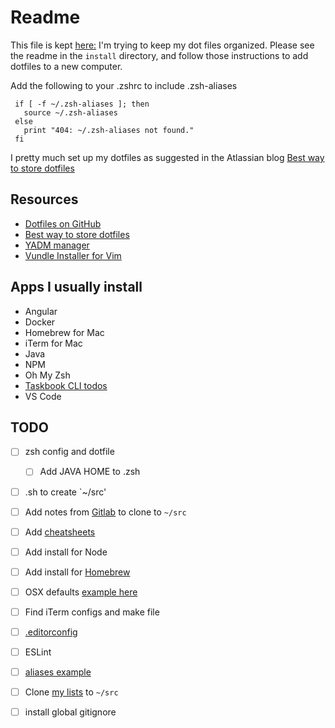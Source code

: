 # Readme
This file is kept [here:](https://github.com/ocpineda/dotfiles) 
I'm trying to keep my dot files organized. Please see the readme in the `install` directory, and follow those
instructions to add dotfiles to a new computer. 

Add the following to your .zshrc to include .zsh-aliases
```text
 if [ -f ~/.zsh-aliases ]; then
   source ~/.zsh-aliases
 else
   print "404: ~/.zsh-aliases not found."
 fi
```

I pretty much set up my dotfiles as suggested in the Atlassian blog [Best way to store dotfiles](https://developer.atlassian.com/blog/2016/02/best-way-to-store-dotfiles-git-bare-repo/)

## Resources

- [Dotfiles on GitHub](https://dotfiles.github.io/)
- [Best way to store dotfiles](https://developer.atlassian.com/blog/2016/02/best-way-to-store-dotfiles-git-bare-repo/)
- [YADM manager](https://thelocehiliosan.github.io/yadm/)
- [Vundle Installer for Vim](https://c7.se/switching-to-vundle/)

## Apps I usually install

- Angular
- Docker
- Homebrew for Mac
- iTerm for Mac
- Java
- NPM
- Oh My Zsh
- [Taskbook CLI todos](https://github.com/klauscfhq/taskbook)
- VS Code

## TODO

- [ ] zsh config and dotfile
  - [ ] Add JAVA HOME to .zsh
- [ ] .sh to create `~/src'
- [ ] Add notes from [Gitlab](https://gitlab.com/oscarneedscoffee/notes) to clone to `~/src`
- [ ] Add [cheatsheets](https://github.com/ocpineda/cheat-sheets)
- [ ] Add install for Node
- [ ] Add install for [Homebrew](https://github.com/mathiasbynens/dotfiles/blob/master/brew.sh)
- [ ] OSX defaults [example here](https://github.com/nicksp/dotfiles/blob/master/osx/set-defaults.sh)
- [ ] Find iTerm configs and make file
- [ ] [.editorconfig](https://github.com/ocpineda/js-tutorial/blob/master/.editorconfig)
- [ ] ESLint
- [ ] [aliases example](https://github.com/mathiasbynens/dotfiles/blob/master/.aliases)
- [ ] Clone [my lists](https://github.com/ocpineda/my-lists) to `~/src`
- [ ] install global gitignore

